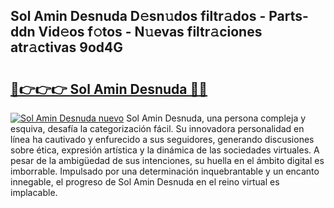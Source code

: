 ## Sol Amin Desnuda D𝚎sn𝚞dos filtr𝚊dos - Parts-ddn Vid𝚎os f𝚘tos - N𝚞evas filtr𝚊ciones atr𝚊ctivas 9od4G

# <h2><a href="http://mb1b52.tromn.icu/?c=Sol+Amin+Desnuda">🔗👉👉👉 Sol Amin Desnuda 🔗🔗</a></h2>

[![Sol Amin Desnuda nuevo](https://i.imgur.com/pEAQMta.gif)](http://mb1b52.tromn.icu/?c=Sol+Amin+Desnuda)
Sol Amin Desnuda, una persona compleja y esquiva, desafía la categorización fácil. Su innovadora personalidad en línea ha cautivado y enfurecido a sus seguidores, generando discusiones sobre ética, expresión artística y la dinámica de las sociedades virtuales. A pesar de la ambigüedad de sus intenciones, su huella en el ámbito digital es imborrable. Impulsado por una determinación inquebrantable y un encanto innegable, el progreso de Sol Amin Desnuda en el reino virtual es implacable.
